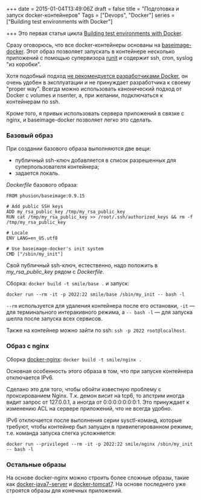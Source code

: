 +++
date = 2015-01-04T13:49:06Z
draft = false
title = "Подготовка и запуск docker-контейнеров"
Tags = ["Devops", "Docker"]
series = ["Building test environments with Docker"]

+++
Это первая статья цикла [Building test environments with Docker](/series/building-test-environments-with-docker).

Сразу оговорюсь, что все docker-контейнеры основаны на [baseimage-docker](http://phusion.github.io/baseimage-docker/). Этот образ позволяет запускать в контейнере несколько приложений с помощью супервизора [runit](http://smarden.org/runit/) и содержит ssh, cron, syslog "из коробки".

Хотя подобный подход [не рекомендуется разработчиками Docker](http://jpetazzo.github.io/2014/06/23/docker-ssh-considered-evil/), он очень удобен в эксплуатации и не принуждает разработчика к своему "proper way". Всегда можно использовать канонический подход от Docker с volumes и nsenter, а, при желании, подключаться к контейнерам по ssh.

Кроме того, я привык использовать сервера приложений в связке с nginx, и baseimage-docker позволяет легко это сделать.

### Базовый образ

При создании базового образа выполняются две вещи:

* публичный ssh-ключ добавляется в список разрешенных для суперпользователя контейнера;
* задается локаль.

*Dockerfile* базового образа:
```
FROM phusion/baseimage:0.9.15

# Add public SSH keys
ADD my_rsa_public_key /tmp/my_rsa_public_key
RUN cat /tmp/my_rsa_public_key >> /root/.ssh/authorized_keys && rm -f /tmp/my_rsa_public_key

# Locale
ENV LANG=en_US.utf8

# Use baseimage-docker's init system
CMD ["/sbin/my_init"]
```

Свой публичный ssh-ключ, естественно, надо положить в *my_rsa_public_key* рядом с *Dockerfile*.

Сборка: ```docker build -t smile/base .``` и запуск:

```
docker run --rm -it -p 2022:22 smile/base /sbin/my_init -- bash -l
```

```--rm``` используется для удаления контейнера после его остановки, ```-it``` — для терминального интеракивного режима, а ```-- bash -l``` — для запуска шелла после запуска всех сервисов.

Также на контейнер можно зайти по ssh: ```ssh -p 2022 root@localhost```.

### Образ с nginx

Сборка [docker-nginx](https://github.com/dddpaul/docker-nginx): ```docker build -t smile/nginx .```

Основная особенность этого образа в том, что при запуске контейнера отключается IPv6.

Сделано это для того, чтобы обойти известную проблему с проксированием Nginx. Т.к. демон висит на tcp6, то апстрим иногда видит запрос от 127.0.0.1, а иногда от 0:0:0:0:0:0:0:1. Это принуждает к изменению ACL на сервере приложений, что не всегда удобно.

IPv6 отключается после выполнения серии sysctl-команд, которые требуют, чтобы контейнер был запущен в привилегированном режиме, т.е. команда запуска слегка усложняется:

```
docker run --privileged --rm -it -p 2022:22 smile/nginx /sbin/my_init -- bash -l
```

### Остальные образы

На основе docker-nginx можно строить более сложные образы, такие как [docker-java7-server](https://github.com/dddpaul/docker-java7-server) и  [docker-tomcat7](https://github.com/dddpaul/docker-tomcat7). На основе последнего уже строятся образы для конечных приложений.